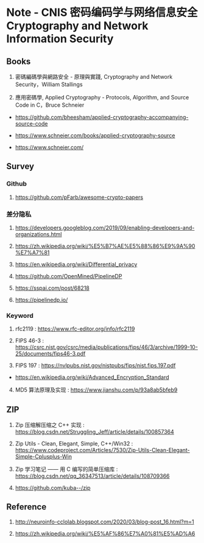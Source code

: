# Note - CNIS 密码编码学与网络信息安全 Cryptography and Network Information Security

## Books

1. 密碼編碼學與網路安全 - 原理與實踐, Cryptography and Network Security，William Stallings

2. 應用密碼學, Applied Cryptography - Protocols, Algorithm, and Source Code in C，Bruce Schneier

- https://github.com/bheesham/applied-cryptography-accompanying-source-code

- https://www.schneier.com/books/applied-cryptography-source

- https://www.schneier.com/


## Survey

### Github

1. https://github.com/pFarb/awesome-crypto-papers


### 差分隐私

1. https://developers.googleblog.com/2019/09/enabling-developers-and-organizations.html

2. https://zh.wikipedia.org/wiki/%E5%B7%AE%E5%88%86%E9%9A%90%E7%A7%81

3. https://en.wikipedia.org/wiki/Differential_privacy

4. https://github.com/OpenMined/PipelineDP

5. https://sspai.com/post/68218

6. https://pipelinedp.io/

### Keyword

1. rfc2119 : https://www.rfc-editor.org/info/rfc2119

2. FIPS 46-3 : https://csrc.nist.gov/csrc/media/publications/fips/46/3/archive/1999-10-25/documents/fips46-3.pdf

3. FIPS 197 : https://nvlpubs.nist.gov/nistpubs/fips/nist.fips.197.pdf

- https://en.wikipedia.org/wiki/Advanced_Encryption_Standard

4. MD5 算法原理及实现 : https://www.jianshu.com/p/93a8ab5bfeb9

## ZIP

1. Zip 压缩解压缩之 C++ 实现 : https://blog.csdn.net/Struggling_Jeff/article/details/100857364

2. Zip Utils - Clean, Elegant, Simple, C++/Win32 : https://www.codeproject.com/Articles/7530/Zip-Utils-Clean-Elegant-Simple-Cplusplus-Win

3. Zip 学习笔记 —— 用 C 编写的简单压缩库 : https://blog.csdn.net/qq_36347513/article/details/108709366

4. https://github.com/kuba--/zip



## Reference

1. http://neuroinfo-cclolab.blogspot.com/2020/03/blog-post_16.html?m=1

2. https://zh.wikipedia.org/wiki/%E5%AF%86%E7%A0%81%E5%AD%A6







